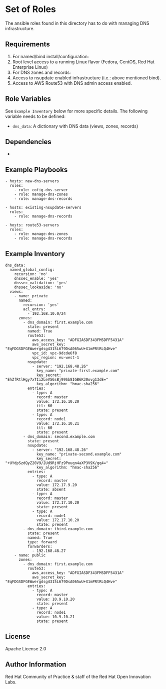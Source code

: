 Set of Roles
============

The ansible roles found in this directory has to do with managing DNS infrastructure.

Requirements
------------

1. For named/bind install/configuration:  
  1. Root level access to a running Linux flavor (Fedora, CentOS, Red Hat Enterprise Linux)
1. For DNS zones and records:
  1. Access to nsupdate enabled infrastructure (i.e.: above mentioned bind).
  1. Access to AWS Route53 with DNS admin access enabled.


Role Variables
--------------

See `Example Inventory` below for more specific details. The following variable needs to be defined:

- `dns_data`: A dictionary with DNS data (views, zones, records)


Dependencies
------------

*

Example Playbooks
----------------

```
- hosts: new-dns-servers
  roles:
    - role: cofig-dns-server
    - role: manage-dns-zones
    - role: manage-dns-records
```

```
- hosts: existing-nsupdate-servers
  roles:
    - role: manage-dns-records
```

```
- hosts: route53-servers
  roles:
    - role: manage-dns-zones
    - role: manage-dns-records
```



Example Inventory
----------------

```
dns_data:
  named_global_config:
    recursion: 'no'
    dnssec_enable: 'yes'
    dnssec_validation: 'yes'
    dnssec_lookaside: 'no'
  views:
    - name: private
      named:
        recursion: 'yes'
        acl_entry:
          - 192.168.10.0/24
      zones:
        - dns_domain: first.example.com
          state: present
          named: True
          route53:
            aws_access_key: "ADFGIASDF343FMSDFF5431A"
            aws_secret_key: "EqFDGSDFGEWwergdsg4315L679DsA065wU+X1mPRtRLQ4Hve"
            vpc_id: vpc-9dcde6f8
            vpc_region: eu-west-1
          nsupdate:
            - server: "192.168.48.26"
              key_name: "private-first.example.com"
              key_secret: "EhZfRtlHgy7xTIi2LeVSGsBj99Sb8IGB6K30ovg13dE="
              key_algorithm: "hmac-sha256"
          entries:
            - type: A
              record: master
              value: 172.16.10.20
              ttl: 60
              state: present
            - type: A
              record: node1
              value: 172.16.10.21
              ttl: 60
              state: present
        - dns_domain: second.example.com
          state: present
          nsupdate:
            - server: "192.168.48.26"
              key_name: "private-second.example.com"
              key_secret: "+UYdpSzdQyZ20V9/2Ud9RjHFz9Pouqn4aXP3V9X/gq4="
              key_algorithm: "hmac-sha256"
          entries:
            - type: A
              record: master
              value: 172.17.9.20
              state: absent
            - type: A
              record: master
              value: 172.17.10.20
              state: present
            - type: A
              record: node1
              value: 172.17.10.20
              state: present
        - dns_domain: third.example.com
          state: present
          named: True
          type: forward
          forwarders:
            - 192.168.48.27
    - name: public
      zones:
        - dns_domain: first.example.com
          route53:
            aws_access_key: "ADFGIASDF343FMSDFF5431A"
            aws_secret_key: "EqFDGSDFGEWwergdsg4315L679DsA065wU+X1mPRtRLQ4Hve"
          entries:
            - type: A
              record: master
              value: 10.9.10.20
              state: present
            - type: A
              record: node1
              value: 10.9.10.21
              state: present

```


License
-------

Apache License 2.0


Author Information
------------------

Red Hat Community of Practice & staff of the Red Hat Open Innovation Labs.
